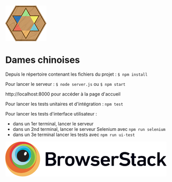 ![picture](images/logo128.png)
# Dames chinoises

Depuis le répertoire contenant les fichiers du projet :
`$ npm install`

Pour lancer le serveur : `$ node server.js` ou `$ npm start`

http://localhost:8000 pour accéder à la page d'accueil

Pour lancer les tests unitaires et d'intégration :
`npm test`

Pour lancer les tests d'interface utilisateur :
- dans un 1er terminal, lancer le serveur
- dans un 2nd terminal, lancer le serveur Selenium avec `npm run selenium`
- dans un 3e terminal lancer les tests avec `npm run ui-test`

[![picture](images/Browserstack-logo.svg)](http://www.browserstack.com)
